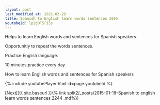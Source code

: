 ```yaml
---
layout: post
last_modified_at: 2021-03-29
title: Spanish to English learn words sentences 2095 
youtubeId: lp2g0T5Fi5s
---
```

 
 
Helps to learn English words and sentences for Spanish speakers.

Opportunitiy to repeat the words sentences. 

Practice English language. 
 
10 minutes practice every day. 
 
How to learn English words and sentences for Spanish speakers 
 
{% include youtubePlayer.html id=page.youtubeId %}
 
 
[Next]({{ site.baseurl }}{% link  split2/_posts/2015-01-18-Spanish to english learn words sentences 2244 .md%})
 
